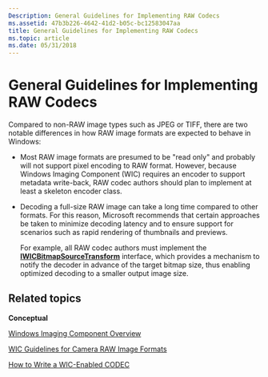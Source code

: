 ```yaml
---
Description: General Guidelines for Implementing RAW Codecs
ms.assetid: 47b3b226-4642-41d2-b05c-bc12583047aa
title: General Guidelines for Implementing RAW Codecs
ms.topic: article
ms.date: 05/31/2018
---
```


# General Guidelines for Implementing RAW Codecs

Compared to non-RAW image types such as JPEG or TIFF, there are two notable differences in how RAW image formats are expected to behave in Windows:

-   Most RAW image formats are presumed to be "read only" and probably will not support pixel encoding to RAW format. However, because Windows Imaging Component (WIC) requires an encoder to support metadata write-back, RAW codec authors should plan to implement at least a skeleton encoder class.
-   Decoding a full-size RAW image can take a long time compared to other formats. For this reason, Microsoft recommends that certain approaches be taken to minimize decoding latency and to ensure support for scenarios such as rapid rendering of thumbnails and previews.

    For example, all RAW codec authors must implement the [**IWICBitmapSourceTransform**](/windows/desktop/api/Wincodec/nn-wincodec-iwicbitmapsourcetransform) interface, which provides a mechanism to notify the decoder in advance of the target bitmap size, thus enabling optimized decoding to a smaller output image size.

## Related topics

<dl> <dt>

**Conceptual**
</dt> <dt>

[Windows Imaging Component Overview](-wic-about-windows-imaging-codec.md)
</dt> <dt>

[WIC Guidelines for Camera RAW Image Formats](-wic-rawguidelines.md)
</dt> <dt>

[How to Write a WIC-Enabled CODEC](-wic-howtowriteacodec.md)
</dt> </dl>

 

 



